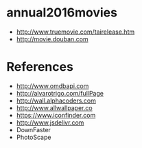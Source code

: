 # annual2016movies

* http://www.truemovie.com/tairelease.htm
* http://movie.douban.com  

# References

* http://www.omdbapi.com
* http://alvarotrigo.com/fullPage  
* http://wall.alphacoders.com  
* http://www.allwallpaper.co
* https://www.iconfinder.com  
* http://www.jsdelivr.com  
* DownFaster
* PhotoScape